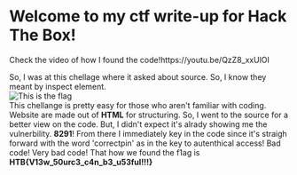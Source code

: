 
<h1 class="tit1e"> Welcome to my ctf write-up for Hack The Box!</h1>
Check the video of how I found the code!https://youtu.be/QzZ8_xxUlOI
<p> So, I was at this chellage where it asked about source. So, I know they meant by inspect element.
<br>  
<img src="https://user-images.githubusercontent.com/76121296/227181202-71a51bf5-fa23-4685-865c-d14abc6acfc4.png" alt="This is the flag" title="I found the flag">
<br>
This chellange is pretty easy for those who aren't familiar with coding. Website are made out of <b>HTML</b> for <key>structuring.</key>
So, I went to the source for a better view on the code. 
But, I didn't expect it's alrady showing me the <key>vulnerbility.</key>
<b>8291</b>!
From there I immediately key in the code since it's straigh forward with the word 'correctpin' as in the key to autenthical access!
Bad code! Very bad code!
That how we found the f1ag is <b>HTB{V13w_50urc3_c4n_b3_u53ful!!!}</b>
</p>
